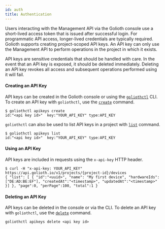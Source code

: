 ```yaml
---
id: auth
title: Authentication
---
```


Users interacting with the Management API via the Golioth console use a
short-lived access token that is issued after successful login. For programmatic
API access, longer-lived credentials are typically required. Golioth supports
creating project-scoped API keys. An API key can only use the Management API to
perform operations in the project in which it exists.

API keys are sensitive credentials that should be handled with care. In the
event that an API key is exposed, it should be deleted immediately. Deleting an
API key revokes all access and subsequent operations performed using it will
fail.

#### Creating an API Key

API keys can be created in the Golioth console or using the
[`goliothctl`](/reference/command-line-tools/goliothctl/goliothctl) CLI. To
create an API key with `goliothctl`, use the
[`create`](/reference/command-line-tools/goliothctl/goliothctl_apikeys_create)
command.

```
$ goliothctl apikeys create
id:"<api key id>"  key:"YOUR_API_KEY" type:API_KEY
```

`goliothctl` can also be used to list API keys in a project with
[`list`](/reference/command-line-tools/goliothctl/goliothctl_apikeys_list)
command.

```
$ goliothctl apikeys list
id:"<api key id>"  key:"YOUR_API_KEY" type:API_KEY
```

#### Using an API Key

API keys are included in requests using the `x-api-key` HTTP header.

```
$ curl -H "x-api-key: YOUR_API_KEY" https://api.golioth.io/v1/projects/{project-id}/devices
{ "list": [ { "id":"<uuid>", "name": "My first device", "hardwareIds": ["DE:AD:BE:EF"], "createdAt":"<timestamp>", "updatedAt":"<timestamp>" }] }, "page":0, "perPage":100, "total":1 }
```

#### Deleting an API Key

API keys can be deleted in the console or via the CLI. To delete an API key with
`goliothctl`, use the
[`delete`](/reference/command-line-tools/goliothctl/goliothctl_apikeys_delete)
command.

```
goliothctl apikeys delete <api key id>
```
